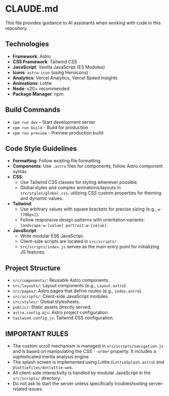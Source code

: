 # CLAUDE.md

This file provides guidance to AI assistants when working with code in this repository.

## Technologies
- **Framework**: Astro
- **CSS Framework**: Tailwind CSS
- **JavaScript**: Vanilla JavaScript (ES Modules)
- **Icons**: `astro-icon` (using Heroicons)
- **Analytics**: Vercel Analytics, Vercel Speed Insights
- **Animations**: Lottie
- **Node**: v20+ recommended
- **Package Manager**: npm

## Build Commands
- `npm run dev` - Start development server
- `npm run build` - Build for production
- `npm run preview` - Preview production build

## Code Style Guidelines
- **Formatting**: Follow existing file formatting.
- **Components**: Use `.astro` files for components; follow Astro component syntax.
- **CSS**:
  - Use Tailwind CSS classes for styling whenever possible.
  - Global styles and complex animations/layouts in `src/styles/global.css`, utilizing CSS custom properties for theming and dynamic values.
- **Tailwind**:
  - Use arbitrary values with square brackets for precise sizing (e.g., `w-[700px]`).
  - Follow responsive design patterns with orientation variants: `landscape:w-[value] portrait:w-[value]`.
- **JavaScript**:
    - Write modular ES6 JavaScript.
    - Client-side scripts are located in `src/scripts/`.
    - `src/scripts/index.js` serves as the main entry point for initializing JS features.

## Project Structure
- `src/components/`: Reusable Astro components.
- `src/layouts/`: Layout components (e.g., `Layout.astro`).
- `src/pages/`: Astro pages that define routes (e.g., `index.astro`).
- `src/scripts/`: Client-side JavaScript modules.
- `src/styles/`: Global stylesheets.
- `public/`: Static assets directly served.
- `astro.config.mjs`: Astro project configuration.
- `tailwind.config.js`: Tailwind CSS configuration.

## IMPORTANT RULES
- The custom scroll mechanism is managed in `src/scripts/navigation.js` and is based on manipulating the CSS `--order` property. It includes a sophisticated inertia analysis engine.
- The splash screen is implemented using Lottie (`LottieSplash.astro`) and `@lottiefiles/dotlottie-web`.
- All client-side interactivity is handled by modular JavaScript in the `src/scripts/` directory.
- Do not ask to start the server unless specifically troubleshooting server-related issues.